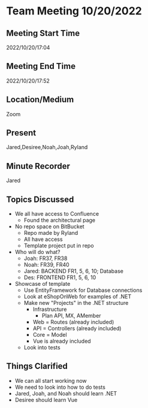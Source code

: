 ﻿
  
# Team Meeting 10/20/2022

## Meeting Start Time
2022/10/20/17:04
## Meeting End Time
2022/10/20/17:52

## Location/Medium

Zoom

## Present

Jared,Desiree,Noah,Joah,Ryland

## Minute Recorder

Jared

## Topics Discussed
* We all have access to Confluence
	* Found the architectural page
* No repo space on BitBucket
	* Repo made by Ryland
	* All have access
	* Template project put in repo
* Who will do what?
	* Joah: FR37, FR38 
	* Noah: FR39, FR40 
	* Jared: BACKEND FR1, 5, 6, 10; Database 
	* Des: FRONTEND FR1, 5, 6, 10
* Showcase of template
	* Use EntityFramework for Database connections
	* Look at eShopOnWeb for examples of .NET
	* Make new "Projects" in the .NET structure
		* Infrastructure
			* Plan API, MX, AMember
		* Web = Routes (already included)
		* API = Controllers (already included)
		* Core = Model
		* Vue is already included
	* Look into tests


## Things Clarified
* We can all start working now
* We need to look into how to do tests
* Jared, Joah, and Noah should learn .NET
* Desiree should learn Vue

